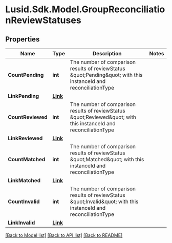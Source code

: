 # Lusid.Sdk.Model.GroupReconciliationReviewStatuses

## Properties

Name | Type | Description | Notes
------------ | ------------- | ------------- | -------------
**CountPending** | **int** | The number of comparison results of reviewStatus \&quot;Pending\&quot; with this instanceId and reconciliationType | 
**LinkPending** | [**Link**](Link.md) |  | 
**CountReviewed** | **int** | The number of comparison results of reviewStatus \&quot;Reviewed\&quot; with this instanceId and reconciliationType | 
**LinkReviewed** | [**Link**](Link.md) |  | 
**CountMatched** | **int** | The number of comparison results of reviewStatus \&quot;Matched\&quot; with this instanceId and reconciliationType | 
**LinkMatched** | [**Link**](Link.md) |  | 
**CountInvalid** | **int** | The number of comparison results of reviewStatus \&quot;Invalid\&quot; with this instanceId and reconciliationType | 
**LinkInvalid** | [**Link**](Link.md) |  | 

[[Back to Model list]](../README.md#documentation-for-models) [[Back to API list]](../README.md#documentation-for-api-endpoints) [[Back to README]](../README.md)

